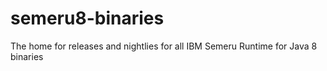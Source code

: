 # semeru8-binaries
The home for releases and nightlies for all IBM Semeru Runtime for Java 8 binaries
